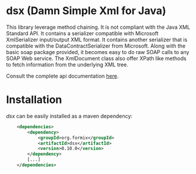 # dsx (Damn Simple Xml for Java)

This library leverage method chaining. It is not compliant with the 
Java XML Standard API. It contains a serializer compatible with 
Microsoft XmlSerializer input/output XML format. It contains another 
serializer that is compatible with the DataContractSerializer from 
Microsoft. Along with the basic soap package provided, it becomes 
easy to do raw SOAP calls to any SOAP Web service. The XmlDocument 
class also offer XPath like methods to fetch information from the 
underlying XML tree.

Consult the complete api documentation [here](http://formix.github.io/dsx/).

# Installation

*dsx* can be easily installed as a maven dependency:

```xml
	<dependencies>
		<dependency>
			<groupId>org.formix</groupId>
			<artifactId>dsx</artifactId>
			<version>0.10.0</version>
		</dependency>
		[...]
	</dependencies>
```
